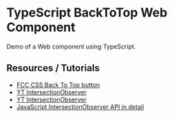 # TypeScript BackToTop Web Component

Demo of a Web component using TypeScript.

## Resources / Tutorials

- [FCC CSS Back To Top button](https://www.freecodecamp.org/news/css-only-back-to-top-button/)
- [YT IntersectionObserver](https://www.youtube.com/watch?v=2IbRtjez6ag)
- [YT IntersectionObserver](https://www.youtube.com/watch?v=QOWq3_zpOK4)
- [JavaScript IntersectionObserver API in detail](https://usefulangle.com/post/118/javascript-intersection-observer)
